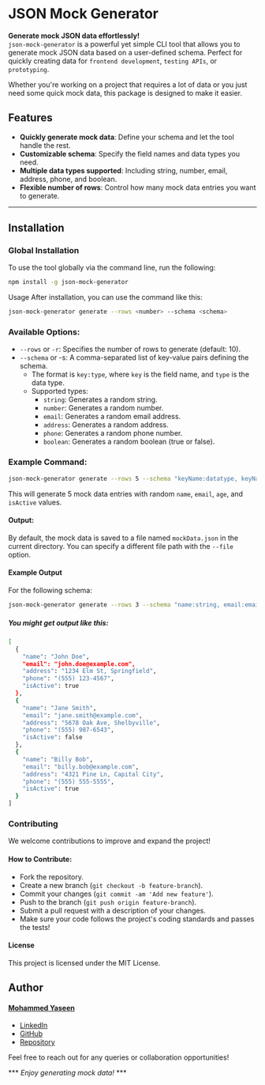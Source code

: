# JSON Mock Generator

**Generate mock JSON data effortlessly!**  
`json-mock-generator` is a powerful yet simple CLI tool that allows you to generate mock JSON data based on a user-defined schema. Perfect for quickly creating data for `frontend development`, `testing APIs`, or `prototyping`.

Whether you're working on a project that requires a lot of data or you just need some quick mock data, this package is designed to make it easier.

## Features

- **Quickly generate mock data**: Define your schema and let the tool handle the rest.
- **Customizable schema**: Specify the field names and data types you need.
- **Multiple data types supported**: Including string, number, email, address, phone, and boolean.
- **Flexible number of rows**: Control how many mock data entries you want to generate.

---

## Installation

### Global Installation

To use the tool globally via the command line, run the following:

```bash
npm install -g json-mock-generator
```
Usage
After installation, you can use the command like this:
```bash 
json-mock-generator generate --rows <number> --schema <schema>
```

### Available Options:
- ``` --rows ``` or ``` -r ```: Specifies the number of rows to generate (default: 10).
- ``` --schema ``` or -s: A comma-separated list of key-value pairs defining the schema.
  - The format is ``` key:type ```, where ``` key ``` is the field name, and ``` type ``` is the data type.
  - Supported types:
    - ``` string ```: Generates a random string.
    - ``` number ```: Generates a random number.
    - ``` email ```: Generates a random email address.
    - ```address```: Generates a random address.
    - ```phone```: Generates a random phone number.
    - ```boolean```: Generates a random boolean (true or false).

### Example Command:
```bash
json-mock-generator generate --rows 5 --schema "keyName:datatype, keyName:datatype, keyName:datatype"

```
This will generate 5 mock data entries with random ```name```, ```email```, ```age```, and ```isActive``` values.

#### Output:
By default, the mock data is saved to a file named ```mockData.json``` in the current directory. You can specify a different file path with the ```--file``` option.

#### Example Output
For the following schema:

```bash
json-mock-generator generate --rows 3 --schema "name:string, email:email, address:address, phone:phone, isActive:boolean"
```
##### You might get output like this:

```bash
[
  {
    "name": "John Doe",
    "email": "john.doe@example.com",
    "address": "1234 Elm St, Springfield",
    "phone": "(555) 123-4567",
    "isActive": true
  },
  {
    "name": "Jane Smith",
    "email": "jane.smith@example.com",
    "address": "5678 Oak Ave, Shelbyville",
    "phone": "(555) 987-6543",
    "isActive": false
  },
  {
    "name": "Billy Bob",
    "email": "billy.bob@example.com",
    "address": "4321 Pine Ln, Capital City",
    "phone": "(555) 555-5555",
    "isActive": true
  }
]

```

### Contributing
We welcome contributions to improve and expand the project!

#### How to Contribute:
- Fork the repository.
- Create a new branch (```git checkout -b feature-branch```).
- Commit your changes (```git commit -am 'Add new feature'```).
- Push to the branch (```git push origin feature-branch```).
- Submit a pull request with a description of your changes.
- Make sure your code follows the project's coding standards and passes the tests!

#### License
This project is licensed under the MIT License.

## Author
####  [Mohammed Yaseen](https://mohammedyaseen.netlify.app/)

- [LinkedIn](https://www.linkedin.com/in/mohammed-yaseen-ysn8841/)
- [GitHub](https://github.com/mhdyaseen8841)
- [Repository](https://github.com/mhdyaseen8841/mhdyaseen8841-json-test-data-generator.git)

Feel free to reach out for any queries or collaboration opportunities!

*** _Enjoy generating mock data!_ ***